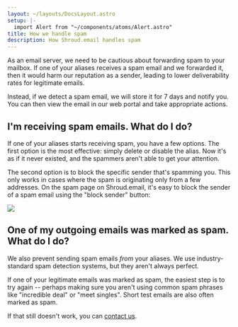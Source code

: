 ```yaml
---
layout: ~/layouts/DocsLayout.astro
setup: |-
  import Alert from "~/components/atoms/Alert.astro"
title: How we handle spam
description: How Shroud.email handles spam
---
```


As an email server, we need to be cautious about forwarding spam to your mailbox. If one of your aliases
receives a spam email and we forwarded it, then it would harm our reputation as a sender, leading to
lower deliverability rates for legitimate emails.

Instead, if we detect a spam email, we will store it for 7 days and notify you. You can then view the email in our
web portal and take appropriate actions.

<Alert intent="info" text="Shroud.email will only store emails in two circumstances: if it's spam, or if you've asked us to enable email logging for debugging purposes." />

## I'm receiving spam emails. What do I do?

If one of your aliases starts receiving spam, you have a few options. The first option is the most effective: simply delete or disable the alias. Now it's as if it never existed, and the spammers aren't able to get your attention.

The second option is to block the specific sender that's spamming you. This only works in cases where the spam is originating only from a few addresses. On the spam page on Shroud.email, it's easy to block the sender of a spam email
using the "block sender" button:

<img src="/img/block-spam-sender.png" />

## One of my outgoing emails was marked as spam. What do I do?

We also prevent sending spam emails *from* your aliases. We use industry-standard spam detection systems, but they
aren't always perfect.

If one of your legitimate emails was marked as spam, the easiest step is to try again -- perhaps making sure you aren't using common spam phrases like "incredible deal" or "meet singles". Short test emails are also often marked as spam.

If that still doesn't work, you can <a href="mailto:contact@shroud.email">contact us</a>.